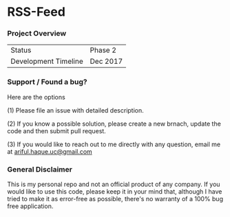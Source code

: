 # RSS-Feed

### Project Overview
|  |  |
| --- | --- |
| Status | Phase 2 |
| Development Timeline | Dec 2017 |



### Support / Found a bug?
Here are the options

(1) Please file an issue with detailed description.

(2) If you know a possible solution, please create a new brnach, update the code and then submit pull request.

(3) If you would  like to reach out to me directly with any question, email me at ariful.haque.uc@gmail.com
  
### General Disclaimer 
This is my personal repo and not an official product of any company. If you would like to use this code, please keep it in your mind that, although I have tried to make it as error-free as possible, there's no warranty of a 100% bug free application. 


